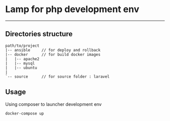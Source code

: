 # Lamp for php development env
---
## Directories structure
```
path/to/project
|-- ansible     // for deploy and rollback
|-- docker      // for build docker images
|   |-- apache2
|   |-- mysql
|   |-- ubuntu
|
`-- source      // for source folder : laravel
```
## Usage
Using composer to launcher development env
```
docker-compose up
```